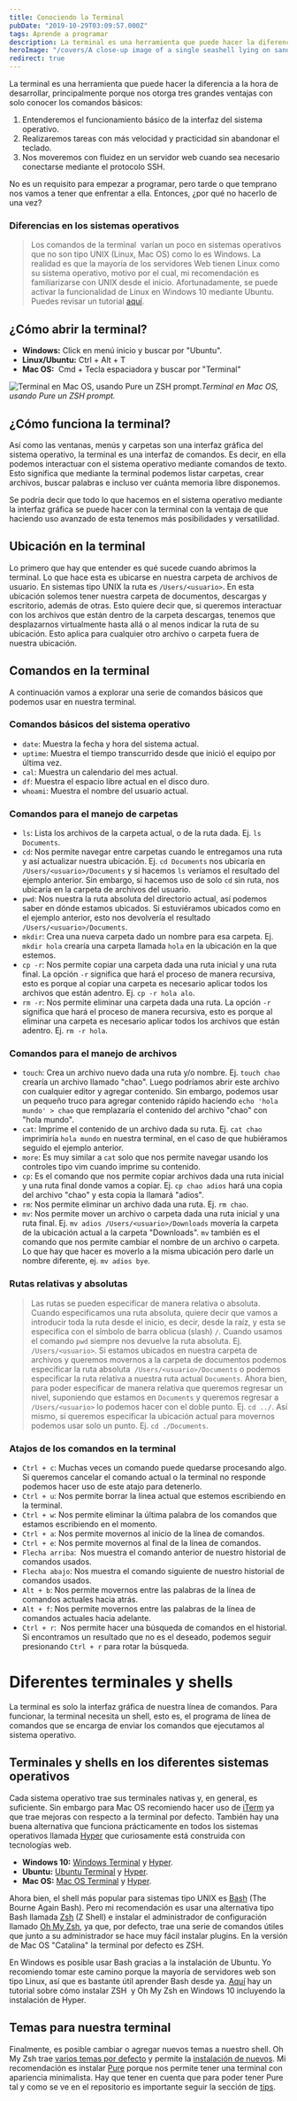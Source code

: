 ```yaml
---
title: Conociendo la Terminal
pubDate: "2019-10-29T03:09:57.000Z"
tags: Aprende a programar
description: La terminal es una herramienta que puede hacer la diferencia a la hora de desarrollar, principalmente porque nos otorga tres grandes ventajas con solo conocer los comandos básicos.
heroImage: "/covers/A close-up image of a single seashell lying on sandy ground. The shell is light pink and white, with a ribbed texture, and is positioned in the center.jpg"
redirect: true
---
```


La terminal es una herramienta que puede hacer la diferencia a la hora de desarrollar, principalmente porque nos otorga tres grandes ventajas con solo conocer los comandos básicos:

1. Entenderemos el funcionamiento básico de la interfaz del sistema operativo.
2. Realizaremos tareas con más velocidad y practicidad sin abandonar el teclado.
3. Nos moveremos con fluidez en un servidor web cuando sea necesario conectarse mediante el protocolo SSH.

No es un requisito para empezar a programar, pero tarde o que temprano nos vamos a tener que enfrentar a ella. Entonces, ¿por qué no hacerlo de una vez?

### Diferencias en los sistemas operativos

> Los comandos de la terminal  varían un poco en sistemas operativos que no son tipo UNIX (Linux, Mac OS) como lo es Windows. La realidad es que la mayoría de los servidores Web tienen Linux como su sistema operativo, motivo por el cual, mi recomendación es familiarizarse con UNIX desde el inicio. Afortunadamente, se puede activar la funcionalidad de Linux en Windows 10 mediante Ubuntu. Puedes revisar un tutorial [aquí](https://discourse.ubuntu.com/t/instalacion-de-ubuntu-en-windows-10).

## ¿Cómo abrir la terminal?

- **Windows:** Click en menú inicio y buscar por "Ubuntu".
- **Linux/Ubuntu:** Ctrl + Alt + T
- **Mac OS:**  Cmd + Tecla espaciadora y buscar por "Terminal"

![Terminal en Mac OS, usando Pure un ZSH prompt.](/images/terminal-en-mac-os.png)_Terminal en Mac OS, usando Pure un ZSH prompt._

## ¿Cómo funciona la terminal?

Así como las ventanas, menús y carpetas son una interfaz gráfica del sistema operativo, la terminal es una interfaz de comandos. Es decir, en ella podemos interactuar con el sistema operativo mediante comandos de texto. Esto significa que mediante la terminal podemos listar carpetas, crear archivos, buscar palabras e incluso ver cuánta memoria libre disponemos.

Se podría decir que todo lo que hacemos en el sistema operativo mediante la interfaz gráfica se puede hacer con la terminal con la ventaja de que haciendo uso avanzado de esta tenemos más posibilidades y versatilidad.

## Ubicación en la terminal

Lo primero que hay que entender es qué sucede cuando abrimos la terminal. Lo que hace esta es ubicarse en nuestra carpeta de archivos de usuario. En sistemas tipo UNIX la ruta es `/Users/<usuario>`. En esta ubicación solemos tener nuestra carpeta de documentos, descargas y escritorio, además de otras. Esto quiere decir que, si queremos interactuar con los archivos que están dentro de la carpeta descargas, tenemos que desplazarnos virtualmente hasta allá o al menos indicar la ruta de su ubicación. Esto aplica para cualquier otro archivo o carpeta fuera de nuestra ubicación.

## Comandos en la terminal

A continuación vamos a explorar una serie de comandos básicos que podemos usar en nuestra terminal.

### Comandos básicos del sistema operativo

- `date`: Muestra la fecha y hora del sistema actual.
- `uptime`: Muestra el tiempo transcurrido desde que inició el equipo por última vez.
- `cal`: Muestra un calendario del mes actual.
- `df`: Muestra el espacio libre actual en el disco duro.
- `whoami`: Muestra el nombre del usuario actual.

### Comandos para el manejo de carpetas

- `ls`: Lista los archivos de la carpeta actual, o de la ruta dada. Ej. `ls Documents`.
- `cd`: Nos permite navegar entre carpetas cuando le entregamos una ruta y así actualizar nuestra ubicación. Ej. `cd Documents` nos ubicaría en `/Users/<usuario>/Documents` y si hacemos `ls` veríamos el resultado del ejemplo anterior. Sin embargo, si hacemos uso de solo `cd` sin ruta, nos ubicaría en la carpeta de archivos del usuario.
- `pwd`: Nos nuestra la ruta absoluta del directorio actual, así podemos saber en dónde estamos ubicados. Si estuviéramos ubicados como en el ejemplo anterior, esto nos devolvería el resultado `/Users/<usuario>/Documents`.
- `mkdir`: Crea una nueva carpeta dado un nombre para esa carpeta. Ej. `mkdir hola` crearía una carpeta llamada `hola` en la ubicación en la que estemos.
- `cp -r`: Nos permite copiar una carpeta dada una ruta inicial y una ruta final. La opción `-r` significa que hará el proceso de manera recursiva, esto es porque al copiar una carpeta es necesario aplicar todos los archivos que están adentro. Ej. `cp -r hola alo`.
- `rm -r`: Nos permite eliminar una carpeta dada una ruta. La opción `-r` significa que hará el proceso de manera recursiva, esto es porque al eliminar una carpeta es necesario aplicar todos los archivos que están adentro. Ej. `rm -r hola`.

### Comandos para el manejo de archivos

- `touch`: Crea un archivo nuevo dada una ruta y/o nombre. Ej. `touch chao` crearía un archivo llamado "chao". Luego podríamos abrir este archivo con cualquier editor y agregar contenido. Sin embargo, podemos usar un pequeño truco para agregar contenido rápido haciendo `echo 'hola mundo' > chao` que remplazaría el contenido del archivo "chao" con "hola mundo".
- `cat`: Imprime el contenido de un archivo dada su ruta. Ej. `cat chao` imprimiría `hola mundo` en nuestra terminal, en el caso de que hubiéramos seguido el ejemplo anterior.
- `more`: Es muy similar a `cat` solo que nos permite navegar usando los controles tipo vim cuando imprime su contenido.
- `cp`: Es el comando que nos permite copiar archivos dada una ruta inicial y una ruta final donde vamos a copiar. Ej. `cp chao adios` hará una copia del archivo "chao" y esta copia la llamará "adios".
- `rm`: Nos permite eliminar un archivo dada una ruta. Ej. `rm chao`.
- `mv`: Nos permite mover un archivo o carpeta dada una ruta inicial y una ruta final. Ej. `mv adios /Users/<usuario>/Downloads` movería la carpeta de la ubicación actual a la carpeta "Downloads". `mv` también es el comando que nos permite cambiar el nombre de un archivo o carpeta. Lo que hay que hacer es moverlo a la misma ubicación pero darle un nombre diferente, ej. `mv adios bye`.

### Rutas relativas y absolutas

> Las rutas se pueden especificar de manera relativa o absoluta. Cuando especificamos una ruta absoluta, quiere decir que vamos a introducir toda la ruta desde el inicio, es decir, desde la raíz, y esta se especifica con el símbolo de barra oblicua (slash) `/`. Cuando usamos el comando `pwd` siempre nos devuelve la ruta absoluta. Ej. `/Users/<usuario>`. Si estamos ubicados en nuestra carpeta de archivos y queremos movernos a la carpeta de documentos podemos especificar la ruta absoluta  `/Users/<usuario>/Documents` o podemos especificar la ruta relativa a nuestra ruta actual `Documents`. Ahora bien, para poder especificar de manera relativa que queremos regresar un nivel, suponiendo que estamos en `Documents` y queremos regresar a `/Users/<usuario>` lo podemos hacer con el doble punto. Ej. `cd ../`. Así mismo, si queremos especificar la ubicación actual para movernos podemos usar solo un punto. Ej. `cd ./Documents`.

### Atajos de los comandos en la terminal

- `Ctrl + c`: Muchas veces un comando puede quedarse procesando algo. Si queremos cancelar el comando actual o la terminal no responde podemos hacer uso de este atajo para detenerlo.
- `Ctrl + u`: Nos permite borrar la línea actual que estemos escribiendo en la terminal.
- `Ctrl + w`: Nos permite eliminar la última palabra de los comandos que estamos escribiendo en el momento.
- `Ctrl + a`: Nos permite movernos al inicio de la línea de comandos.
- `Ctrl + e`: Nos permite movernos al final de la línea de comandos.
- `Flecha arriba`:  Nos muestra el comando anterior de nuestro historial de comandos usados.
- `Flecha abajo`: Nos muestra el comando siguiente de nuestro historial de comandos usados.
- `Alt + b`: Nos permite movernos entre las palabras de la línea de comandos actuales hacia atrás.
- `Alt + f`: Nos permite movernos entre las palabras de la línea de comandos actuales hacia adelante.
- `Ctrl + r`:  Nos permite hacer una búsqueda de comandos en el historial. Si encontramos un resultado que no es el deseado, podemos seguir presionando `Ctrl + r` para rotar la búsqueda.

# Diferentes terminales y shells

La terminal es solo la interfaz gráfica de nuestra línea de comandos. Para funcionar, la terminal necesita un shell, esto es, el programa de línea de comandos que se encarga de enviar los comandos que ejecutamos al sistema operativo.

## Terminales y shells en los diferentes sistemas operativos

Cada sistema operativo trae sus terminales nativas y, en general, es suficiente. Sin embargo para Mac OS recomiendo hacer uso de [iTerm](https://www.iterm2.com) ya que trae mejoras con respecto a la terminal por defecto. También hay una buena alternativa que funciona prácticamente en todos los sistemas operativos llamada [Hyper](https://hyper.is/) que curiosamente está construida con tecnologías web.

- **Windows 10:** [Windows Terminal](https://github.com/microsoft/terminal) y [Hyper](https://hyper.is/#installation).
- **Ubuntu:** [Ubuntu Terminal](https://ubuntu.com/tutorials/command-line-for-beginners#3-opening-a-terminal) y [Hyper](https://hyper.is/#installation).
- **Mac OS:** [Mac OS Terminal](https://support.apple.com/guide/terminal/welcome/mac) y [Hyper](https://hyper.is/#installation).

Ahora bien, el shell más popular para sistemas tipo UNIX es [Bash](https://www.gnu.org/software/bash/) (The Bourne Again Bash). Pero mi recomendación es usar una alternativa tipo Bash llamada [Zsh](http://zsh.sourceforge.net) (Z Shell) e instalar el administrador de configuración llamado [Oh My Zsh](https://ohmyz.sh/), ya que, por defecto, trae una serie de comandos útiles que junto a su administrador se hace muy fácil instalar plugins. En la versión de Mac OS "Catalina" la terminal por defecto es ZSH.

En Windows es posible usar Bash gracias a la instalación de Ubuntu. Yo recomiendo tomar este camino porque la mayoría de servidores web son tipo Linux, así que es bastante útil aprender Bash desde ya. [Aquí](https://platzi.com/blog/como-instalar-zsh-en-windows/) hay un tutorial sobre cómo instalar ZSH  y Oh My Zsh en Windows 10 incluyendo la instalación de Hyper.

## Temas para nuestra terminal

Finalmente, es posible cambiar o agregar nuevos temas a nuestro shell. Oh My Zsh trae [varios temas por defecto](https://github.com/robbyrussell/oh-my-zsh/wiki/Themes) y permite la [instalación de nuevos](https://github.com/robbyrussell/oh-my-zsh/wiki/External-themes). Mi recomendación es instalar [Pure](https://github.com/sindresorhus/pure) porque nos permite tener una terminal con apariencia minimalista. Hay que tener en cuenta que para poder tener Pure tal y como se ve en el repositorio es importante seguir la sección de [tips](https://github.com/sindresorhus/pure#tips).
